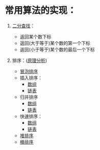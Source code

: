 # 常用算法的实现：

1. [二分查找](https://github.com/Stoneplay/Algorithm/blob/master/BinarySearch/BinarySearch/main.cpp)：

   * 返回某个数下标
   * 返回(大于等于)某个数的第一个下标
   * 返回(小于等于)某个数的最后一个下标

2. 排序：([原理分析](https://blog.csdn.net/qq_28753373/article/details/82917456))

   * [冒泡排序](https://github.com/Stoneplay/Algorithm/blob/master/BubbleSort/BubbleSort/main.cpp)
   * 插入排序：
     * [数组](https://github.com/Stoneplay/Algorithm/blob/master/InsertionSort/InsertionSort/main.cpp)
     * [链表](https://github.com/Stoneplay/Algorithm/blob/master/InsertionSort_List/InsertionSort_List/main.cpp)
   * 归并排序
     * [数组](https://github.com/Stoneplay/Algorithm/blob/master/MergeSort/MergeSort/main.cpp)
     * [链表](https://github.com/Stoneplay/Algorithm/blob/master/MergeSort_List/MergeSort_List/main.cpp)
   * 快速排序：
     * [数组](https://github.com/Stoneplay/Algorithm/blob/master/QuickSort/QuickSort/main.cpp)
     * [链表](https://github.com/Stoneplay/Algorithm/blob/master/QuickSort_List/QuickSort_List/main.cpp)
   * [堆排序](<https://github.com/Stoneplay/Algorithm/blob/master/HeapSort/HeapSort/main.cpp>)
   * [桶排序]()

   

